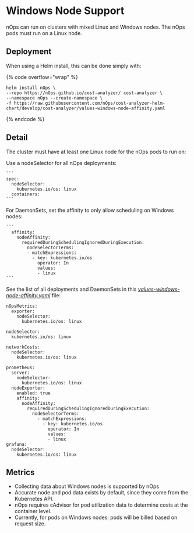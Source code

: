 # Windows Node Support

nOps can run on clusters with mixed Linux and Windows nodes. The nOps pods must run on a Linux node.

## Deployment

When using a Helm install, this can be done simply with:

{% code overflow="wrap" %}
```
helm install nOps \
--repo https://nOps.github.io/cost-analyzer/ cost-analyzer \
--namespace nOps --create-namespace \
-f https://raw.githubusercontent.com/nOps/cost-analyzer-helm-chart/develop/cost-analyzer/values-windows-node-affinity.yaml
```
{% endcode %}

## Detail

The cluster must have at least one Linux node for the nOps pods to run on:

Use a nodeSelector for all nOps deployments:

    ```
    spec:
      nodeSelector:
        kubernetes.io/os: linux
      containers:
    ```
For DaemonSets, set the affinity to only allow scheduling on Windows nodes:

    ```
      affinity:
        nodeAffinity:
          requiredDuringSchedulingIgnoredDuringExecution:
            nodeSelectorTerms:
            - matchExpressions:
              - key: kubernetes.io/os
                operator: In
                values:
                - linux
    ```

See the list of all deployments and DaemonSets in this [*values-windows-node-affinity.yaml*](https://github.com/nOps/cost-analyzer-helm-chart/blob/develop/cost-analyzer/values-windows-node-affinity.yaml) file:

```
nOpsMetrics:
  exporter:
    nodeSelector:
      kubernetes.io/os: linux

nodeSelector:
  kubernetes.io/os: linux

networkCosts:
  nodeSelector:
    kubernetes.io/os: linux

prometheus:
  server:
    nodeSelector:
      kubernetes.io/os: linux
  nodeExporter:
    enabled: true
    affinity:
      nodeAffinity:
        requiredDuringSchedulingIgnoredDuringExecution:
          nodeSelectorTerms:
            - matchExpressions:
              - key: kubernetes.io/os
                operator: In
                values:
                - linux
grafana:
  nodeSelector:
    kubernetes.io/os: linux
```

## Metrics

* Collecting data about Windows nodes is supported by nOps
* Accurate node and pod data exists by default, since they come from the Kubernetes API.
* nOps requires cAdvisor for pod utilization data to determine costs at the container level.
* Currently, for pods on Windows nodes: pods will be billed based on request size.

